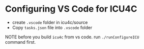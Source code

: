 # Configuring VS Code for ICU4C

  - create `.vscode` folder in icu4c/source
  - Copy `tasks.json` file into `.vscode` folder

NOTE
 before you build `icu4c` from vs code. run `./runConfigureICU` command first.